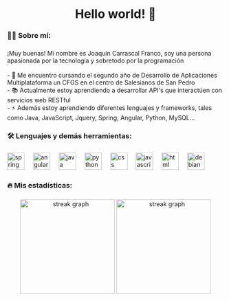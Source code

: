 
###

<h1 align="center">Hello world! 👋</h1>

###

<h3 align="left">👩‍💻 Sobre mí:</h3>

###

<p align="left">¡Muy buenas! Mi nombre es Joaquín Carrascal Franco, soy una persona apasionada por la tecnología y sobretodo por la programación<br><br>- 🔭 Me encuentro cursando el segundo año de Desarrollo de Aplicaciones Multiplataforma un CFGS en el centro de Salesianos de San Pedro<br>- 📚 Actualmente estoy aprendiendo a desarrollar API's que interactúen con servicios web RESTful<br>- ⚡ Además estoy aprendiendo diferentes lenguajes y frameworks, tales como Java, JavaScript, Jquery, Spring, Angular, Python, MySQL...</p>

###

<h3 align="left">🛠 Lenguajes y demás herramientas:</h3>

###

<div align="left">
  
  <img src="https://cdn.jsdelivr.net/gh/devicons/devicon/icons/spring/spring-original.svg" height="40" alt="spring logo"  />
  <img width="12" />
  <img src="https://cdn.jsdelivr.net/gh/devicons/devicon/icons/angular/angular-original.svg" height="40" alt="angular logo"  />
  <img width="12" />
  <img src="https://cdn.jsdelivr.net/gh/devicons/devicon/icons/java/java-original.svg" height="40" alt="java logo"  />
  <img width="12" />
  <img src="https://cdn.jsdelivr.net/gh/devicons/devicon/icons/python/python-original.svg" height="40" alt="python logo"  />
  <img width="12" />
  <img src="https://cdn.jsdelivr.net/gh/devicons/devicon/icons/css3/css3-original.svg" height="40" alt="css logo"  />
  <img width="12" />
  <img src="https://cdn.jsdelivr.net/gh/devicons/devicon/icons/javascript/javascript-original.svg" height="40" alt="javascript logo"  />
  <img width="12" />
  <img src="https://cdn.jsdelivr.net/gh/devicons/devicon/icons/html5/html5-original.svg" height="40" alt="html logo"  />
  <img width="12" />
  <img src="https://cdn.jsdelivr.net/gh/devicons/devicon/icons/debian/debian-original.svg" height="40" alt="debian logo"  />
  <img width="12" />
  
</div>

###

<h3 align="left">🔥 Mis estadísticas:</h3>

###

<div align="center">
  <img src="https://streak-stats.demolab.com?user=JoaquinCarrascal&locale=en&mode=daily&theme=vue-dark&hide_border=false&border_radius=5&order=3" height="220" alt="streak graph"  />
  <img src="https://github-readme-stats.vercel.app/api/top-langs/?username=JoaquinCarrascal&layout=donut&theme=vue-dark" height="220" alt="streak graph"  />
</div>


###

